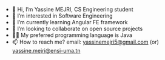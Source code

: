 - 👋 Hi, I’m Yassine MEJRI, CS Engineering student
- 👀 I’m interested in Software Engineering
- 🌱 I’m currently learning Angular FE framework 
- 💞️ I’m looking to collaborate on open source projects
- 🧑‍💻 My preferred programming language is Java
- 📫 How to reach me? email: yassinemejri5@gmail.com (or) yassine.mejri@ensi-uma.tn

<!---
YassineMEJRI/YassineMEJRI is a ✨ special ✨ repository because its `README.md` (this file) appears on your GitHub profile.
You can click the Preview link to take a look at your changes.
--->
